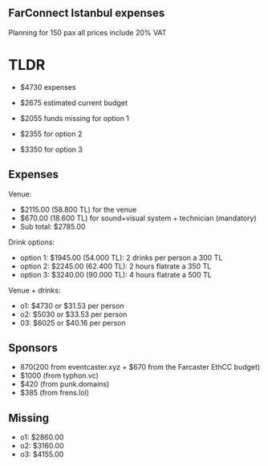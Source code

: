 ## FarConnect Istanbul expenses
Planning for 150 pax all prices include 20% VAT

# TLDR
- $4730 expenses 
- $2675 estimated current budget
- $2055 funds missing for option 1

- $2355 for option 2
- $3350 for option 3


## Expenses
Venue:
- $2115.00 (58.800 TL) for the venue
- $670.00 (18.600 TL) for sound+visual system + technician (mandatory)
- Sub total: $2785.00

Drink options:
- option 1: $1945.00 (54.000 TL): 2 drinks per person a 300 TL 
- option 2: $2245.00 (62.400 TL): 2 hours flatrate a 350 TL
- option 3: $3240.00 (90.000 TL): 4 hours flatrate a 500 TL

Venue + drinks:
- o1: $4730 or $31.53 per person
- o2: $5030 or $33.53 per person
- 03: $6025 or $40.16 per person

## Sponsors
- $870 ($200 from eventcaster.xyz + $670 from the Farcaster EthCC budget)
- $1000 (from typhon.vc)
- $420 (from punk.domains)
- $385 (from frens.lol)

## Missing
- o1: $2860.00
- o2: $3160.00
- o3: $4155.00

